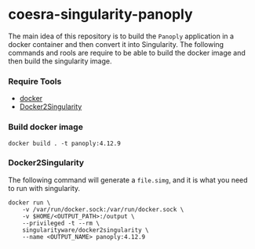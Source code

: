 # coesra-singularity-panoply

The main idea of this repository is to build the `Panoply` application in a docker container and then convert it into Singularity. The following commands and rools are require to be able to build the docker image and then build the singularity image.

### Require Tools
- [docker](https://docs.docker.com/get-docker/)
- [Docker2Singularity](https://github.com/singularityhub/docker2singularity)

### Build docker image
```
docker build . -t panoply:4.12.9
```

### Docker2Singularity
The following command will generate a `file.simg`, and it is what you need to run with singularity.
```
docker run \
    -v /var/run/docker.sock:/var/run/docker.sock \
    -v $HOME/<OUTPUT_PATH>:/output \
    --privileged -t --rm \
    singularityware/docker2singularity \
    --name <OUTPUT_NAME> panoply:4.12.9
```

